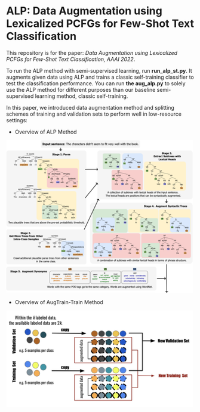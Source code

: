 # ALP: Data **A**ugmentation using **L**exicalized **P**CFGs for Few-Shot Text Classification

This repository is for the paper: _Data Augmentation using Lexicalized PCFGs for Few-Shot Text Classification, AAAI 2022_.

To run the ALP method with semi-supervised learning, run **run_alp_st.py**. It augments given data using ALP and trains a classic self-training classifier to test the classification performance. You can run **the aug_alp.py** to solely use the ALP method for different purposes than our baseline semi-supervised learning method, classic self-training.

In this paper, we introduced data augmentation method and splitting schemes of training and validation sets to perform well in low-resource settings:

- Overview of ALP Method
<img width="500" alt="ALP" src="ALP.png">


- Overview of AugTrain-Train Method
<img width="500" alt="augTrain-TrainM" src="AugTrain-Train.png">
